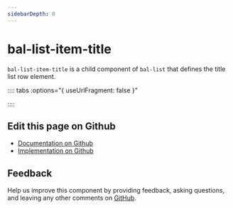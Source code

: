 ```yaml
---
sidebarDepth: 0
---
```



# bal-list-item-title

`bal-list-item-title` is a child component of `bal-list` that defines the title list row element.




:::: tabs :options="{ useUrlFragment: false }"


::::

## Edit this page on Github

* [Documentation on Github](https://github.com/baloise/design-system/blob/master/docs/src/components/components/bal-list-item-title.md)
* [Implementation on Github](https://github.com/baloise/design-system/blob/master/packages/components/src/components/bal-list-item-title)

## Feedback

Help us improve this component by providing feedback, asking questions, and leaving any other comments on [GitHub](https://github.com/baloise/design-system/issues/new).

